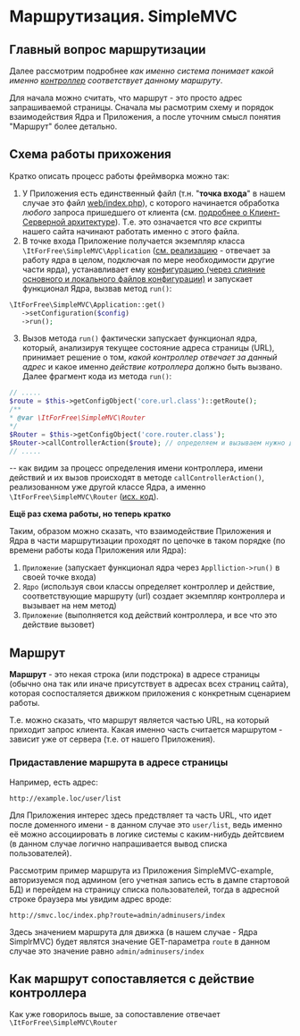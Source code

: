 
# Маршрутизация. SimpleMVC

## Главный вопрос маршрутизации

Далее рассмотрим подробнее _как именно система понимает какой именно [контроллер](Controllers.md) соответствует данному маршруту_.

Для начала можно считать, что маршрут - это просто адрес запрашиваемой страницы. Сначала мы расмотрим схему и порядок взаимодействия Ядра и Приложения, а после уточним смысл понятия "Маршрут" более детально.


## Схема работы прихожения

Кратко описать процесс работы фреймворка можно так:

1. У Приложения есть единственный файл (т.н. "**точка входа**" в нашем случае это файл [web/index.php](https://github.com/it-for-free/SimpleMVC-example/blob/master/web/index.php)), с которого начинается обработка _любого_ запроса пришедшего от клиента (см. [подробнее о Клиент-Серверной архитектуре](http://fkn.ktu10.com/?q=node/9330)). Т.е. это означается что _все_ скрипты нашего сайта начинают работать именно с этого файла.
2. В точке входа Приложение получается экземпляр класса `\ItForFree\SimpleMVC\Application` ([см. реализацию](https://github.com/it-for-free/SimpleMVC/blob/master/src/Application.php) - отвечает за работу ядра в целом, подключая по мере необходимости другие части ярда), устанавливает ему [конфигурацию (через слияние основного и локального файлов конфигурации)](Config.md) и запускает функционал Ядра, вызвав метод `run()`:
 
 ```php
 \ItForFree\SimpleMVC\Application::get()
    ->setConfiguration($config)
    ->run();
 ```
3. Вызов метода `run()` фактически запускает функционал ядра, который, анализируя текущее состояние адреса страницы (URL), принимает решение о том, _какой контроллер отвечает за данный адрес_ и какое именно _действие котроллера_ должно быть вызвано. Далее  фрагмент кода из метода `run()`:

```php
// .....
$route = $this->getConfigObject('core.url.class')::getRoute();
/**
* @var \ItForFree\SimpleMVC\Router
*/
$Router = $this->getConfigObject('core.router.class');
$Router->callControllerAction($route); // определяем и вызываем нужно действие контроллера
// .....
```
-- как видим за процесс определения имени контроллера, имени действий и их вызов происходят в методе `callControllerAction()`, реализованном  уже другой классе Ядра, а именно `\ItForFree\SimpleMVC\Router` ([исх. код](https://github.com/it-for-free/SimpleMVC/blob/master/src/Router.php)).


**Ещё раз схема работы, но теперь кратко**

Таким, образом можно сказать, что взаимодействие Приложения и Ядра в части маршрутизации проходят по цепочке в таком порядке (по времени работы кода Приложения или Ядра):

 1. `Приложение` (запускает функционал ядра через `Applliction->run()` в своей точке входа)
 2. `Ядро` (используя свои классы определяет контроллер и действие, соответствующие маршруту (url) создает экземпляр контроллера и вызывает на нем метод)
 3. `Приложение` (выполняется код действий контроллера, и все что это действие вызовет)


## Маршрут

**Маршрут** - это некая строка (или подстрока) в адресе страницы (обычно она так или иначе присутствует в адресах всех страниц сайта), которая соспосталяется движком приложения с конкретным сценарием работы.

Т.е. можно сказать, что маршрут является частью URL, на который приходит запрос клиента. Какая именно часть считается маршрутом - зависит уже от сервера (т.е. от нашего Приложения).

### Придаставление маршрута в адресе страницы

Например, есть адрес:
```
http://example.loc/user/list
```

Для Приложения интерес здесь предствляет та часть URL, что идет после доменного имени - в данном случае это `user/list`, ведь именно её можно ассоциировать в логике системы с каким-нибудь дейтсвием (в данном случае логично напрашивается вывод списка пользователей).

Рассмотрим пример маршрута из Приложения SimpleMVC-example, авторизуемся под админом (его учетная запись есть в дампе стартовой БД) и перейдем на страницу списка пользователей, тогда в адресной строке браузера мы увидим адрес вроде:

```
http://smvc.loc/index.php?route=admin/adminusers/index
```

Здесь значением маршрута для движка (в нашем случае - Ядра SimplrMVC) будет являтся значение GET-параметра `route` в данном случае это значение равно `admin/adminusers/index`

## Как маршрут сопоставляется с действие контроллера

Как уже говорилось выше, за сопоставление отвечает `\ItForFree\SimpleMVC\Router`


